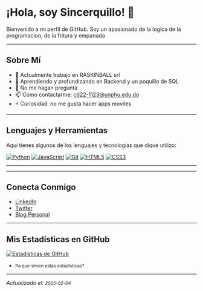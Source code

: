 
# ¡Hola, soy Sincerquillo! 👋

Bienvenido a mi perfil de GitHub. Soy un apasionado de la logica de la programacion, de la fritura y empanada

---

## Sobre Mí

- 🔭 Actualmente trabajo en RASKINBALL srl
- 🌱 Aprendiendo y profundizando en Backend y un poquillo de SQL
- 💬 No me hagan pregunta
- 📫 Cómo contactarme: [cd22-1123@unphu.edu.do](cd22-1123@unphu.edu.do)
- ⚡ Curiosidad: no me gusta hacer apps moviles

---

## Lenguajes y Herramientas

Aquí tienes algunos de los lenguajes y tecnologías que dique utilizo:

[![Python](https://img.shields.io/badge/Python-3776AB?style=for-the-badge&logo=python&logoColor=white)](https://www.python.org/)
[![JavaScript](https://img.shields.io/badge/JavaScript-F7DF1E?style=for-the-badge&logo=javascript&logoColor=black)](https://developer.mozilla.org/es/docs/Web/JavaScript)
[![Git](https://img.shields.io/badge/Git-F05032?style=for-the-badge&logo=git&logoColor=white)](https://git-scm.com/)
[![HTML5](https://img.shields.io/badge/HTML5-E34F26?style=for-the-badge&logo=html5&logoColor=white)](https://developer.mozilla.org/es/docs/Web/HTML)
[![CSS3](https://img.shields.io/badge/CSS3-1572B6?style=for-the-badge&logo=css3&logoColor=white)](https://developer.mozilla.org/es/docs/Web/CSS)

---


---

## Conecta Conmigo

- [LinkedIn](https://www.linkedin.com/in/tu-perfil/)
- [Twitter](https://twitter.com/tu_usuario)
- [Blog Personal](https://tu-blog.com)

---

## Mis Estadísticas en GitHub

<!-- Puedes usar una herramienta como GitHub Readme Stats para mostrar tus estadísticas dinámicas -->
[![Estadísticas de GitHub](https://github-readme-stats.vercel.app/api?username=TuUsuario&show_icons=true&theme=radical)](https://github.com/TuUsuario)
<br>
- <small>Pa que sirven estas estadisticas?</small>
---

*Actualizado el: <small>2025-02-04</small>*
